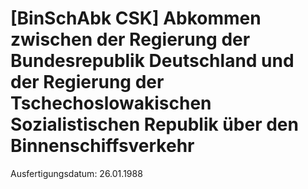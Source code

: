 # [BinSchAbk CSK] Abkommen zwischen der Regierung der Bundesrepublik Deutschland und der Regierung der Tschechoslowakischen Sozialistischen Republik über den Binnenschiffsverkehr

Ausfertigungsdatum: 26.01.1988

 